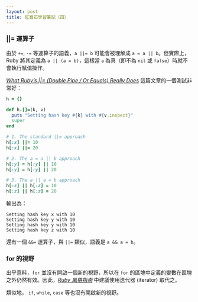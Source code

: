 ```yaml
---
layout: post
title: 紅寶石學習筆記（四）
---
```


### ||= 運算子

由於 `+=`, `-=` 等運算子的語義，`a ||= b` 可能會被理解成 `a = a || b`。但實際上，Ruby 將其定義為 `a || (a = b)`，這樣當 `a` 為真（即不為 `nil` 或 `false`）時就不會執行賦值操作。

[_What Ruby’s ||= (Double Pipe / Or Equals) Really Does_](http://www.rubyinside.com/what-rubys-double-pipe-or-equals-really-does-5488.html)
這篇文章的一個測試非常好：

```ruby
h = {}

def h.[]=(k, v)
  puts "Setting hash key #{k} with #{v.inspect}"
  super
end

# 1. The standard ||= approach
h[:x] ||= 10
h[:x] ||= 20

# 2. The a = a || b approach
h[:y] = h[:y] || 10
h[:y] = h[:y] || 20

# 3. The a || a = b approach
h[:z] || h[:z] = 10
h[:z] || h[:z] = 20
```

輸出為：

```
Setting hash key x with 10
Setting hash key y with 10
Setting hash key y with 10
Setting hash key z with 10
```

還有一個 `&&=` 運算子，與 `||=` 類似，語義是 `a && a = b`。

### for 的視野

出乎意料，`for` 並沒有開啟一個新的視野，所以在 `for` 的區塊中定義的變數在區塊之外仍然有效。因此，[_Ruby 風格指南_](https://github.com/styleguide/ruby) 中建議使用迭代器 (iterator) 取代之。

類似地， `if`, `while`, `case` 等也沒有開啟新的視野。
